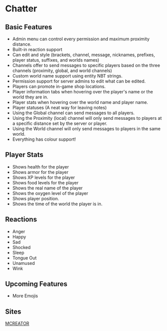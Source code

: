 # Chatter

## Basic Features
* Admin menu can control every permission and maximum proximity distance.
* Built-in reaction support
* Can edit and style (brackets, channel, message, nicknames, prefixes, player status, suffixes, and worlds names)
* Channels offer to send messages to specific players based on the three channels (proximity, global, and world channels)
* Custom world name support using entity NBT strings.
* Permission support for server admins to edit what can be edited.
* Players can promote in-game shop locations.
* Player information tabs when hovering over the player's name or the world they are in.
* Player stats when hovering over the world name and player name.
* Player statuses (A neat way for leaving notes)
* Using the Global channel can send messages to all players.
* Using the Proximity (local) channel will only send messages to players at a specific distance set by the server or player.
* Using the World channel will only send messages to players in the same world.
* Everything has colour support!

## Player Stats
* Shows health for the player
* Shows armor for the player
* Shows XP levels for the player
* Shows food levels for the player
* Shows the real name of the player
* Shows the oxygen level of the player
* Shows player position.
* Shows the time of the world the player is in.

## Reactions
* Anger
* Happy
* Sad
* Shocked
* Sleep
* Tongue Out
* Unamused
* Wink

## Upcoming Features
* More Emojis

## Sites
[MCREATOR](https://mcreator.net/modification/84198/chatter)
